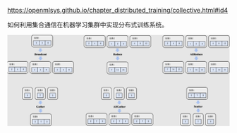 

https://openmlsys.github.io/chapter_distributed_training/collective.html#id4

如何利用集合通信在机器学习集群中实现分布式训练系统。



![image-20240828010812753](./20240828-distributed-training-04.assets/image-20240828010812753.png)

